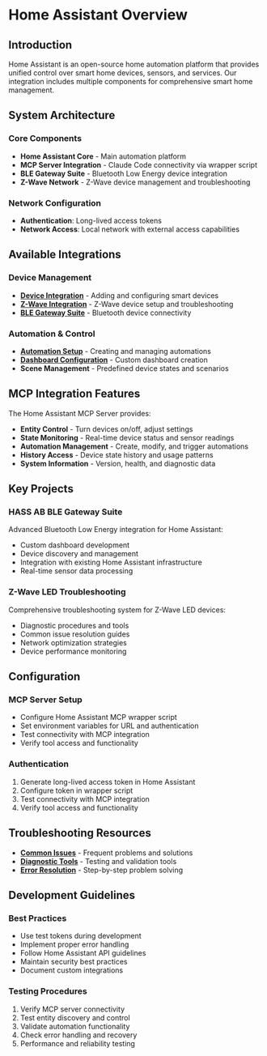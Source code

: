 # Home Assistant Overview

## Introduction

Home Assistant is an open-source home automation platform that provides unified control over smart home devices, sensors, and services. Our integration includes multiple components for comprehensive smart home management.

## System Architecture

### Core Components
- **Home Assistant Core** - Main automation platform
- **MCP Server Integration** - Claude Code connectivity via wrapper script
- **BLE Gateway Suite** - Bluetooth Low Energy device integration
- **Z-Wave Network** - Z-Wave device management and troubleshooting

### Network Configuration
- **Authentication**: Long-lived access tokens
- **Network Access**: Local network with external access capabilities

## Available Integrations

### Device Management
- **[Device Integration](/home-assistant/devices)** - Adding and configuring smart devices
- **[Z-Wave Integration](/home-assistant/zwave)** - Z-Wave device setup and troubleshooting
- **[BLE Gateway Suite](/home-assistant/ble-gateway)** - Bluetooth device connectivity

### Automation & Control
- **[Automation Setup](/home-assistant/automation)** - Creating and managing automations
- **[Dashboard Configuration](/home-assistant/dashboard)** - Custom dashboard creation
- **Scene Management** - Predefined device states and scenarios

## MCP Integration Features

The Home Assistant MCP Server provides:
- **Entity Control** - Turn devices on/off, adjust settings
- **State Monitoring** - Real-time device status and sensor readings
- **Automation Management** - Create, modify, and trigger automations
- **History Access** - Device state history and usage patterns
- **System Information** - Version, health, and diagnostic data

## Key Projects

### HASS AB BLE Gateway Suite
Advanced Bluetooth Low Energy integration for Home Assistant:
- Custom dashboard development
- Device discovery and management
- Integration with existing Home Assistant infrastructure
- Real-time sensor data processing

### Z-Wave LED Troubleshooting
Comprehensive troubleshooting system for Z-Wave LED devices:
- Diagnostic procedures and tools
- Common issue resolution guides
- Network optimization strategies
- Device performance monitoring

## Configuration

### MCP Server Setup
- Configure Home Assistant MCP wrapper script
- Set environment variables for URL and authentication
- Test connectivity with MCP integration
- Verify tool access and functionality

### Authentication
1. Generate long-lived access token in Home Assistant
2. Configure token in wrapper script
3. Test connectivity with MCP integration
4. Verify tool access and functionality

## Troubleshooting Resources

- **[Common Issues](/troubleshooting/common-issues)** - Frequent problems and solutions
- **[Diagnostic Tools](/troubleshooting/diagnostics)** - Testing and validation tools
- **[Error Resolution](/troubleshooting/error-resolution)** - Step-by-step problem solving

## Development Guidelines

### Best Practices
- Use test tokens during development
- Implement proper error handling
- Follow Home Assistant API guidelines
- Maintain security best practices
- Document custom integrations

### Testing Procedures
1. Verify MCP server connectivity
2. Test entity discovery and control
3. Validate automation functionality
4. Check error handling and recovery
5. Performance and reliability testing